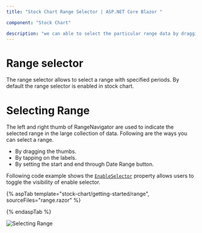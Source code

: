 ```yaml
---
title: "Stock Chart Range Selector | ASP.NET Core Blazor "

component: "Stock Chart"

description: "we can able to select the particular range data by dragging thumbs or by tapping on the labels or by setting the start and end value properties. "
---
```


# Range selector

The range selector allows to select a range with specified periods. By default the range selector is enabled in stock chart.

# Selecting Range

The left and right thumb of RangeNavigator are used to indicate the selected range in the large collection of data. Following are the ways you can select a range.

* By dragging the thumbs.
* By tapping on the labels.
* By setting the start and end through Date Range button.

Following code example shows the [`EnableSelector`](https://help.syncfusion.com/cr/blazor/Syncfusion.Blazor.Charts.StockChartModel.html#Syncfusion_Blazor_Charts_StockChartModel_EnableSelector) property allows users to toggle the visibility of enable selector.

{% aspTab template="stock-chart/getting-started/range", sourceFiles="range.razor" %}

{% endaspTab %}

![Selecting Range](images/common/range.png)
